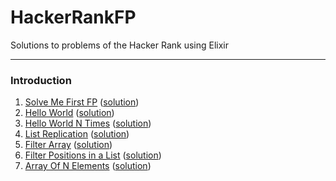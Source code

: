 # HackerRankFP
Solutions to problems of the Hacker Rank using Elixir

___

### Introduction
1. [Solve Me First FP](https://www.hackerrank.com/challenges/fp-solve-me-first/problem) ([solution](https://github.com/MarceloMPJ/HackerRankFP/blob/master/introduction/solve_me_first_fp.ex))
2. [Hello World](https://www.hackerrank.com/challenges/fp-hello-world/problem) ([solution](https://github.com/MarceloMPJ/HackerRankFP/blob/master/introduction/hello_world.ex))
3. [Hello World N Times](https://www.hackerrank.com/challenges/fp-hello-world-n-times/problem) ([solution](https://github.com/MarceloMPJ/HackerRankFP/blob/master/introduction/hello_world_n_times.ex))
4. [List Replication](https://www.hackerrank.com/challenges/fp-list-replication/problem) ([solution](https://github.com/MarceloMPJ/HackerRankFP/blob/master/introduction/list_replication.ex))
5. [Filter Array](https://www.hackerrank.com/challenges/fp-filter-array/problem) ([solution](https://github.com/MarceloMPJ/HackerRankFP/blob/master/introduction/filter_array.ex))
6. [Filter Positions in a List](https://www.hackerrank.com/challenges/fp-filter-positions-in-a-list/problem) ([solution](https://github.com/MarceloMPJ/HackerRankFP/blob/master/introduction/filter_positions_in_a_list.ex))
7. [Array Of N Elements](https://www.hackerrank.com/challenges/fp-array-of-n-elements/problem) ([solution](https://github.com/MarceloMPJ/HackerRankFP/blob/master/introduction/array_of_n_elements.ex))
